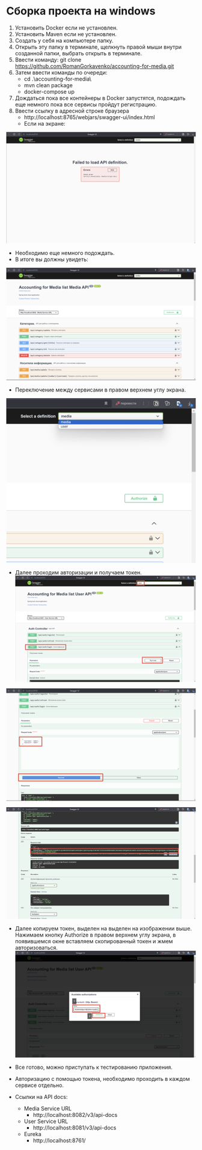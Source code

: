 # Сборка проекта на windows
1. Установить Docker если не установлен.
2. Установить Maven если не установлен.
3. Создать у себя на компьютере папку.
4. Открыть эту папку в терминале, щелкнуть правой мыши внутри созданной папки, выбрать открыть в терминале.
5. Ввести команду: git clone https://github.com/RomanGorkavenko/accounting-for-media.git
6. Затем ввести команды по очереди:
   - cd .\accounting-for-media\
   - mvn clean package
   - docker-compose up
7. Дождаться пока все контейнеры в Docker запустятся, подождать еще немного пока все сервисы пройдут регистрацию.
8. Ввести ссылку в адресной строке браузера
   - http://localhost:8765/webjars/swagger-ui/index.html
   - Если на экране:
   
![1](https://github.com/RomanGorkavenko/accounting-for-media/blob/master/image-for-readme/2024-03-25_12-13-53.png)

   - Необходимо еще немного подождать.
   - В итоге вы должны увидеть:

![2](https://github.com/RomanGorkavenko/accounting-for-media/blob/master/image-for-readme/2024-03-25_12-19-48.png)

   - Переключение между сервисами в правом верхнем углу экрана.

![3](https://github.com/RomanGorkavenko/accounting-for-media/blob/master/image-for-readme/2024-03-25_12-31-34.png)

   - Далее проходим авторизации и получаем токен.
![4](https://github.com/RomanGorkavenko/accounting-for-media/blob/master/image-for-readme/2024-03-25_12-35-27.png)

![5](https://github.com/RomanGorkavenko/accounting-for-media/blob/master/image-for-readme/2024-03-25_12-37-13.png)

![6](https://github.com/RomanGorkavenko/accounting-for-media/blob/master/image-for-readme/2024-03-25_12-38-02.png)

   - Далее копируем токен, выделен на выделен на изображении выше. Нажимаем кнопку Authorize в правом верхнем углу экрана, в появившемся окне вставляем скопированный токен и жмем авторизоваться.
![7](https://github.com/RomanGorkavenko/accounting-for-media/blob/master/image-for-readme/2024-03-25_12-39-33.png)

   - Все готово, можно приступать к тестированию приложения.
   - Авторизацию с помощью токена, необходимо проходить в каждом сервисе отдельно.
   - Ссылки на API docs:
     - Media Service URL
       - http://localhost:8082/v3/api-docs
     - User Service URL
       - http://localhost:8081/v3/api-docs
     - Eureka
       - http://localhost:8761/


